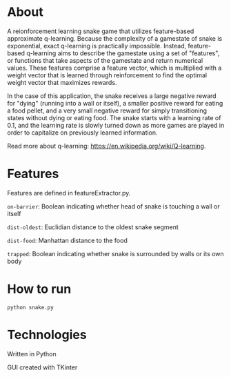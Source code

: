# About

A reionforcement learning snake game that utilizes feature-based approximate q-learning. Because the complexity of a gamestate of snake is exponential, exact q-learning is practically impossible. Instead, feature-based q-learning aims to describe the gamestate using a set of "features", or functions that take aspects of the gamestate and return numerical values. These features comprise a feature vector, which is multiplied with a weight vector that is learned through reinforcement to find the optimal weight vector that maximizes rewards.

In the case of this application, the snake receives a large negative reward for "dying" (running into a wall or itself), a smaller positive reward for eating a food pellet, and a very small negative reward for simply transitioning states without dying or eating food. The snake starts with a learning rate of 0.1, and the learning rate is slowly turned down as more games are played in order to capitalize on previously learned information.

Read more about q-learning: https://en.wikipedia.org/wiki/Q-learning. 

# Features

Features are defined in featureExtractor.py. 

`on-barrier`: Boolean indicating whether head of snake is touching a wall or itself

`dist-oldest`: Euclidian distance to the oldest snake segment

`dist-food`: Manhattan distance to the food

`trapped`: Boolean indicating whether snake is surrounded by walls or its own body

# How to run

```
python snake.py
```

# Technologies

Written in Python

GUI created with TKinter
